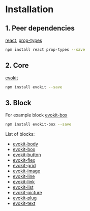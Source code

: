 [react]: //www.npmjs.com/package/react
[prop-types]: //www.npmjs.com/package/prop-types

[evokit]: /packages/evokit/
[evokit-body]: /packages/evokit-body/
[evokit-box]: /packages/evokit-box/
[evokit-button]: /packages/evokit-button/
[evokit-flex]: /packages/evokit-flex/
[evokit-grid]: /packages/evokit-grid/
[evokit-image]: /packages/evokit-image/
[evokit-line]: /packages/evokit-line/
[evokit-link]: /packages/evokit-link/
[evokit-list]: /packages/evokit-list/
[evokit-picture]: /packages/evokit-picture/
[evokit-plug]: /packages/evokit-plug/
[evokit-text]: /packages/evokit-text/

# Installation

## 1. Peer dependencies

[react], [prop-types]

```bash
npm install react prop-types --save
```

## 2. Core

[evokit]

```bash
npm install evokit --save
```

## 3. Block

For example block [evokit-box]

```bash
npm install evokit-box --save
```

List of blocks:
  * [evokit-body]
  * [evokit-box]
  * [evokit-button]
  * [evokit-flex]
  * [evokit-grid]
  * [evokit-image]
  * [evokit-line]
  * [evokit-link]
  * [evokit-list]
  * [evokit-picture]
  * [evokit-plug]
  * [evokit-text]
